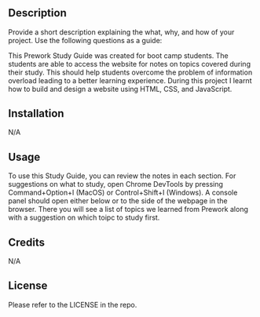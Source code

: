 # <Prework-Study-Guide Webpage>

## Description

Provide a short description explaining the what, why, and how of your project. Use the following questions as a guide:

This Prework Study Guide was created for boot camp students. The students are able to access the website for notes on topics covered during their study. This should help students overcome the problem of information overload leading to a better learning experience. During this project I learnt how to build and design a website using HTML, CSS, and JavaScript.

## Installation

N/A

## Usage

To use this Study Guide, you can review the notes in each section. For suggestions on what to study, open Chrome DevTools by pressing Command+Option+I (MacOS) or Control+Shift+I (Windows). A console panel should open either below or to the side of the webpage in the browser. There you will see a list of topics we learned from Prework along with a suggestion on which toipc to study first.

## Credits

N/A

## License

Please refer to the LICENSE in the repo. 
